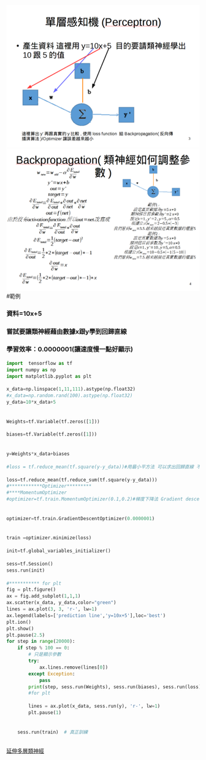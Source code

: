 
![](/assets/擷取選取區域_044.png)
![](/assets/擷取選取區域_043.png)
#範例
### 資料=10x+5
### 嘗試要讓類神經藉由數據x跟y學到回歸直線
### 學習效率：0.0000001(讓速度慢一點好顯示)

```python
import  tensorflow as tf
import numpy as np
import matplotlib.pyplot as plt

x_data=np.linspace(1,11,111).astype(np.float32)
#x_data=np.random.rand(100).astype(np.float32)
y_data=10*x_data+5


Weights=tf.Variable(tf.zeros([1]))

biases=tf.Variable(tf.zeros([1]))


y=Weights*x_data+biases

#loss = tf.reduce_mean(tf.square(y-y_data))#用最小平方法 可以求出回歸直線 不能亂用

loss=tf.reduce_mean(tf.reduce_sum(tf.square(y-y_data)))
#************Optimizer*********
#****MomentumOptimizer
#optimizer=tf.train.MomentumOptimizer(0.1,0.2)#梯度下降法 Gradient descent


optimizer=tf.train.GradientDescentOptimizer(0.0000001)


train =optimizer.minimize(loss)

init=tf.global_variables_initializer()

sess=tf.Session()
sess.run(init)

#*********** for plt
fig = plt.figure()
ax = fig.add_subplot(1,1,1)
ax.scatter(x_data, y_data,color="green")
lines = ax.plot(3, 3, 'r-', lw=1)
ax.legend(labels=['prediction line','y=10x+5'],loc='best')
plt.ion()
plt.show()
plt.pause(2.5)
for step in range(20000):
    if step % 100 == 0:
        # 只是顯示參數
        try:
            ax.lines.remove(lines[0])
        except Exception:
            pass
        print(step, sess.run(Weights), sess.run(biases), sess.run(loss))
        #for plt

        lines = ax.plot(x_data, sess.run(y), 'r-', lw=1)
        plt.pause(1)


    sess.run(train)  # 真正訓練



```
[延伸多層類神經
](machine-learning/neural-networks/multilayer-network/multilayer-network-with-backpropagation.md)

